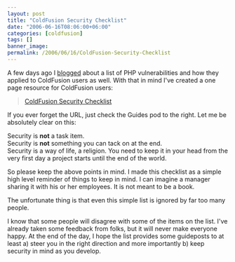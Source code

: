 ```yaml
---
layout: post
title: "ColdFusion Security Checklist"
date: "2006-06-16T08:06:00+06:00"
categories: [coldfusion]
tags: []
banner_image: 
permalink: /2006/06/16/ColdFusion-Security-Checklist
---
```


A few days ago I <a href="http://ray.camdenfamily.com/index.cfm/2006/6/14/Top-10-PHP-Vulnerbalities">blogged</a> about a list of PHP vulnerabilities and how they applied to ColdFusion users as well. With that in mind I've created a one page resource for ColdFusion users:

<blockquote>
<a href="http://ray.camdenfamily.com/coldfusionsecuritychecklist.cfm">ColdFusion Security Checklist</a>
</blockquote>

If you ever forget the URL, just check the Guides pod to the right. Let me be absolutely clear on this:

Security is <b>not</b> a task item.<br>
Security is <b>not</b> something you can tack on at the end.<br>
Security is a way of life, a religion. You need to keep it in your head from the very first day a project starts until the end of the world.

So please keep the above points in mind. I made this checklist as a simple high level reminder of things to keep in mind. I can imagine a manager sharing it with his or her employees. It is not meant to be a book. 

The unfortunate thing is that even this simple list is ignored by far too many people. 

I know that some people will disagree with some of the items on the list. I've already taken some feedback from folks, but it will never make everyone happy. At the end of the day, I hope the list provides some guideposts to at least a) steer you in the right direction and more importantly b) keep security in mind as you develop.